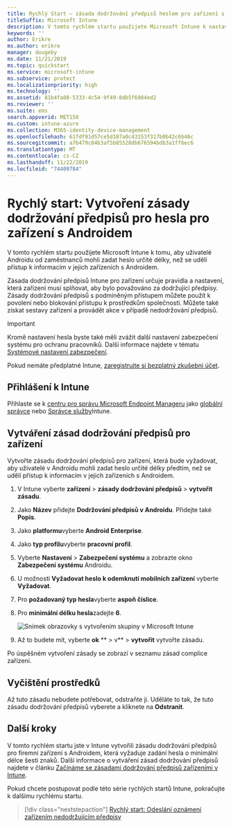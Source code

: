 ```yaml
---
title: Rychlý Start – zásada dodržování předpisů heslem pro zařízení s Androidem
titleSuffix: Microsoft Intune
description: V tomto rychlém startu použijete Microsoft Intune k nastavení délky hesla potřebného pro zařízení s Androidem.
keywords: ''
author: Erikre
ms.author: erikre
manager: dougeby
ms.date: 11/21/2019
ms.topic: quickstart
ms.service: microsoft-intune
ms.subservice: protect
ms.localizationpriority: high
ms.technology: ''
ms.assetid: 81b4fa08-5333-4c54-9f49-8db5f6984ed2
ms.reviewer: ''
ms.suite: ems
search.appverid: MET150
ms.custom: intune-azure
ms.collection: M365-identity-device-management
ms.openlocfilehash: 61fdf91d57ce5d187a0c43153f317b0b42c6b46c
ms.sourcegitcommit: a7b479c84b3af5b85528db676594bdb3a1ff6ec6
ms.translationtype: MT
ms.contentlocale: cs-CZ
ms.lasthandoff: 11/22/2019
ms.locfileid: "74409784"
---
```

# <a name="quickstart-create-a-password-compliance-policy-for-android-devices"></a>Rychlý start: Vytvoření zásady dodržování předpisů pro hesla pro zařízení s Androidem

V tomto rychlém startu použijete Microsoft Intune k tomu, aby uživatelé Androidu od zaměstnanců mohli zadat heslo určité délky, než se udělí přístup k informacím v jejich zařízeních s Androidem.

Zásada dodržování předpisů Intune pro zařízení určuje pravidla a nastavení, která zařízení musí splňovat, aby bylo považováno za dodržující předpisy. Zásady dodržování předpisů s podmíněným přístupem můžete použít k povolení nebo blokování přístupu k prostředkům společnosti. Můžete také získat sestavy zařízení a provádět akce v případě nedodržování předpisů.

> [!IMPORTANT]
> Kromě nastavení hesla byste také měli zvážit další nastavení zabezpečení systému pro ochranu pracovníků. Další informace najdete v tématu [Systémové nastavení zabezpečení](compliance-policy-create-android-for-work.md).

Pokud nemáte předplatné Intune, [zaregistrujte si bezplatný zkušební účet](../fundamentals/free-trial-sign-up.md).

## <a name="sign-in-to-intune"></a>Přihlášení k Intune

Přihlaste se k [centru pro správu Microsoft Endpoint Manageru](https://go.microsoft.com/fwlink/?linkid=2109431) jako [globální správce](../fundamentals/users-add.md#types-of-administrators) nebo [Správce služby](../fundamentals/users-add.md#types-of-administrators)Intune.

## <a name="create-a-device-compliance-policy"></a>Vytváření zásad dodržování předpisů pro zařízení

Vytvořte zásadu dodržování předpisů pro zařízení, která bude vyžadovat, aby uživatelé v Androidu mohli zadat heslo určité délky předtím, než se udělí přístup k informacím v jejich zařízeních s Androidem.

1. V Intune vyberte **zařízení** > **zásady dodržování předpisů** > **vytvořit zásadu**.

2. Jako **Název** přidejte **Dodržování předpisů v Androidu**. Přidejte také **Popis**.

3. Jako **platformu**vyberte **Android Enterprise**.

4. Jako **typ profilu**vyberte **pracovní profil**.

5. Vyberte **Nastavení** > **Zabezpečení systému** a zobrazte okno **Zabezpečení systému** Androidu.

6. U možnosti **Vyžadovat heslo k odemknutí mobilních zařízení** vyberte **Vyžadovat**.

7. Pro **požadovaný typ hesla**vyberte **aspoň číslice**.

8. Pro **minimální délku hesla**zadejte **6**.

    ![Snímek obrazovky s vytvořením skupiny v Microsoft Intune](./media/quickstart-set-password-length-android/quickstart-set-password-length-android-01.png)

9. Až to budete mít, vyberte **ok** ** > v** > **vytvořit** vytvořte zásadu.

Po úspěšném vytvoření zásady se zobrazí v seznamu zásad complice zařízení.

## <a name="clean-up-resources"></a>Vyčištění prostředků

Až tuto zásadu nebudete potřebovat, odstraňte ji. Uděláte to tak, že tuto zásadu dodržování předpisů vyberete a kliknete na **Odstranit**.

## <a name="next-steps"></a>Další kroky

V tomto rychlém startu jste v Intune vytvořili zásadu dodržování předpisů pro firemní zařízení s Androidem, která vyžaduje zadání hesla o minimální délce šesti znaků. Další informace o vytváření zásad dodržování předpisů najdete v článku [Začínáme se zásadami dodržování předpisů zařízeními v Intune](device-compliance-get-started.md).

Pokud chcete postupovat podle této série rychlých startů Intune, pokračujte k dalšímu rychlému startu.

> [!div class="nextstepaction"]
> [Rychlý start: Odeslání oznámení zařízením nedodržujícím předpisy](../quickstart-send-notification.md)
